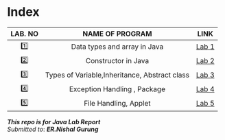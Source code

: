 # Index

LAB. NO | NAME OF PROGRAM | LINK
:------:|:---------------:|:---:
:one: | Data types and array in Java | [Lab 1](Lab1/readme.md)
:two: | Constructor in Java | [Lab 2](Lab2/readme.md)
:three: | Types of Variable,Inheritance, Abstract class |[Lab 3](Lab3/readme.md)
:four:| Exception Handling , Package | [Lab 4](Lab4/readme.md)
:five:| File Handling, Applet | [Lab 5](Lab5/readme.md)



***This repo is for Java Lab Report***\
*Submitted to*: ***ER.Nishal Gurung***

